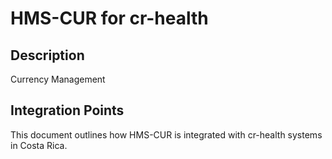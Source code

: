 # HMS-CUR for cr-health

## Description

Currency Management

## Integration Points

This document outlines how HMS-CUR is integrated with cr-health systems in Costa Rica.
